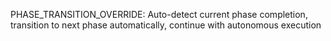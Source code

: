 PHASE_TRANSITION_OVERRIDE: Auto-detect current phase completion, transition to next phase automatically, continue with autonomous execution
